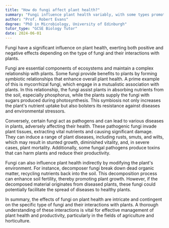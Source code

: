 ```yaml
---
title: "How do fungi affect plant health?"
summary: "Fungi influence plant health variably, with some types promoting growth and others causing harm, highlighting the complexity of their interactions with different plants."
author: "Prof. Robert Evans"
degree: "PhD in Microbiology, University of Edinburgh"
tutor_type: "GCSE Biology Tutor"
date: 2024-06-01
---
```


Fungi have a significant influence on plant health, exerting both positive and negative effects depending on the type of fungi and their interactions with plants.

Fungi are essential components of ecosystems and maintain a complex relationship with plants. Some fungi provide benefits to plants by forming symbiotic relationships that enhance overall plant health. A prime example of this is mycorrhizal fungi, which engage in a mutualistic association with plants. In this relationship, the fungi assist plants in absorbing nutrients from the soil, especially phosphorus, while the plants supply the fungi with sugars produced during photosynthesis. This symbiosis not only increases the plant's nutrient uptake but also bolsters its resistance against diseases and environmental stressors.

Conversely, certain fungi act as pathogens and can lead to various diseases in plants, adversely affecting their health. These pathogenic fungi invade plant tissues, extracting vital nutrients and causing significant damage. They can induce a range of plant diseases, including rusts, smuts, and wilts, which may result in stunted growth, diminished vitality, and, in severe cases, plant mortality. Additionally, some fungal pathogens produce toxins that can harm plants and reduce their productivity.

Fungi can also influence plant health indirectly by modifying the plant's environment. For instance, decomposer fungi break down dead organic matter, recycling nutrients back into the soil. This decomposition process can enhance soil fertility, thereby promoting plant growth. However, if the decomposed material originates from diseased plants, these fungi could potentially facilitate the spread of diseases to healthy plants.

In summary, the effects of fungi on plant health are intricate and contingent on the specific type of fungi and their interactions with plants. A thorough understanding of these interactions is vital for effective management of plant health and productivity, particularly in the fields of agriculture and horticulture.
    